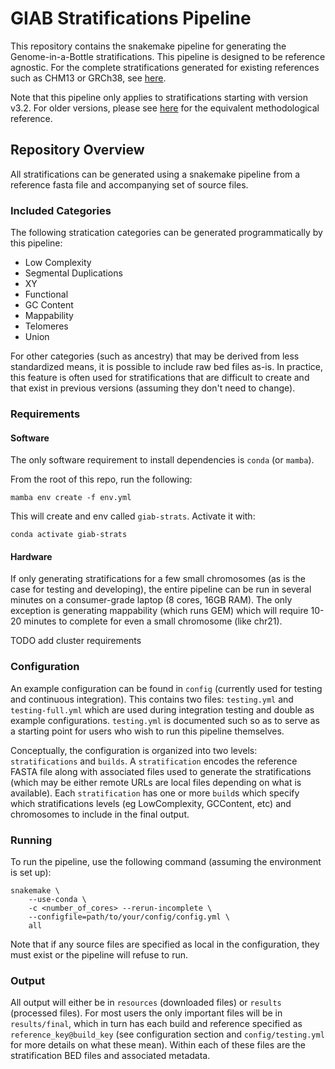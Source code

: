 # GIAB Stratifications Pipeline

This repository contains the snakemake pipeline for generating the
Genome-in-a-Bottle stratifications. This pipeline is designed to be reference
agnostic. For the complete stratifications generated for existing references
such as CHM13 or GRCh38, see
[here](https://github.com/usnistgov/giab-stratifications).

Note that this pipeline only applies to stratifications starting with version
v3.2. For older versions, please see
[here](https://github.com/genome-in-a-bottle/genome-stratifications) for the
equivalent methodological reference.

## Repository Overview

All stratifications can be generated using a snakemake pipeline from a reference
fasta file and accompanying set of source files.

### Included Categories

The following stratication categories can be generated programmatically by this
pipeline:
* Low Complexity
* Segmental Duplications
* XY
* Functional
* GC Content
* Mappability
* Telomeres
* Union

For other categories (such as ancestry) that may be derived from less
standardized means, it is possible to include raw bed files as-is. In practice,
this feature is often used for stratifications that are difficult to create and
that exist in previous versions (assuming they don't need to change).

### Requirements

#### Software

The only software requirement to install dependencies is `conda` (or `mamba`).

From the root of this repo, run the following:

```
mamba env create -f env.yml
```

This will create and env called `giab-strats`. Activate it with:

```
conda activate giab-strats
```

#### Hardware

If only generating stratifications for a few small chromosomes (as is the case
for testing and developing), the entire pipeline can be run in several minutes
on a consumer-grade laptop (8 cores, 16GB RAM). The only exception is generating
mappability (which runs GEM) which will require 10-20 minutes to complete for
even a small chromosome (like chr21).

TODO add cluster requirements

### Configuration

An example configuration can be found in `config` (currently used for testing
and continuous integration). This contains two files: `testing.yml` and
`testing-full.yml` which are used during integration testing and double as
example configurations. `testing.yml` is documented such so as to serve as a
starting point for users who wish to run this pipeline themselves.

Conceptually, the configuration is organized into two levels: `stratifications`
and `builds`. A `stratification` encodes the reference FASTA file along with
associated files used to generate the stratifications (which may be either
remote URLs are local files depending on what is available). Each
`stratification` has one or more `build`s which specify which stratifications
levels (eg LowComplexity, GCContent, etc) and chromosomes to include in the
final output.

### Running

To run the pipeline, use the following command (assuming the environment is set
up):

```
snakemake \
    --use-conda \
    -c <number_of_cores> --rerun-incomplete \
    --configfile=path/to/your/config/config.yml \
    all
```

Note that if any source files are specified as local in the configuration, they 
must exist or the pipeline will refuse to run.

### Output

All output will either be in `resources` (downloaded files) or `results`
(processed files). For most users the only important files will be in
`results/final`, which in turn has each build and reference specified as
`reference_key@build_key` (see configuration section and `config/testing.yml`
for more details on what these mean). Within each of these files are the
stratification BED files and associated metadata.
